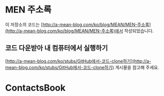 # MEN 주소록
이 저장소의 코드는
[http://a-mean-blog.com/ko/blog/MEAN/MEN-주소록](http://a-mean-blog.com/ko/blog/MEAN/MEN-주소록)에서 작성되었습니다.
<br>
## 코드 다운받아 내 컴퓨터에서 실행하기
[http://a-mean-blog.com/ko/stubs/GitHub에서-코드-clone하기](http://a-mean-blog.com/ko/stubs/GitHub에서-코드-clone하기) 게시물을 참고해 주세요.
<br>
# ContactsBook
